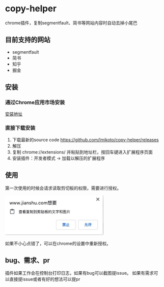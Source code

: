 # copy-helper

chrome插件，复制segmentfault、简书等网站内容时自动去掉小尾巴

## 目前支持的网站
- segmentfault
- 简书
- 知乎
- 掘金

## 安装
### 通过Chrome应用市场安装
[安装地址](https://chrome.google.com/webstore/detail/copy%E5%8A%A9%E6%89%8B/nihmpncjcmioldgfodmmjkojpdipfbad?hl=zh-CN&authuser=0)

### 直接下载安装
1. 下载最新的source code https://github.com/lmikoto/copy-helper/releases
2. 解压
3. 复制 chrome://extensions/ 并粘贴到地址栏，按回车键进入扩展程序页面
4. 安装插件：开发者模式 -> 加载以解压的扩展程序

## 使用
第一次使用的时候会请求读取剪切板的权限，需要进行授权。  

![allow](./allow.jpg)

如果不小心点错了，可以在chrome的设置中重新授权。
## bug、需求、pr
插件如果工作会在控制台打印日志，如果有bug可以截图提issue。
如果有需求可以直接提issue或者有好的想法可以提pr